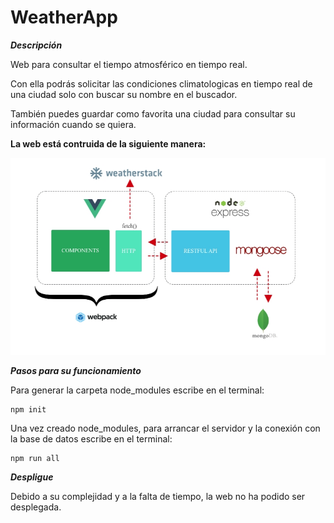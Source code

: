 # WeatherApp
***Descripción***

Web para consultar el tiempo atmosférico en tiempo real.

Con ella podrás solicitar las condiciones climatologicas
en tiempo real de una ciudad solo con buscar su nombre
en el buscador.

También puedes guardar como favorita una ciudad para
consultar su información cuando se quiera.

**La web está contruida de la siguiente manera:**

![alt text](https://github.com/AlanGallardo/WeatherApp/blob/main/Estructura-WeatherApp.jpg?raw=true)

***Pasos para su funcionamiento***

Para generar la carpeta node_modules escribe en el terminal:
```
npm init
```

Una vez creado node_modules, para arrancar el servidor y
la conexión con la base de datos escribe en el terminal:
```
npm run all
```

***Despligue***

Debido a su complejidad y a la falta de tiempo, la web no ha podido ser
desplegada.

